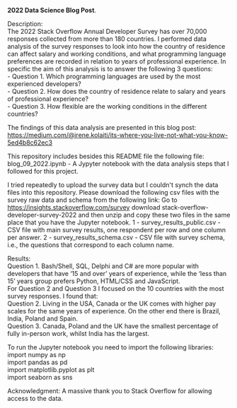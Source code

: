 **2022 Data Science Blog Post**. 
  
Description:  
The 2022 Stack Overflow Annual Developer Survey has over 70,000 responses collected from more than 180 countries. I performed data analysis of the survey responses to look into how the country of residence can affect salary and working conditions, and what programming language preferences are recorded in relation to years of professional experience. In specific the aim of this analysis is to answer the following 3 questions:  
    - Question 1. Which programming languages are used by the most experienced developers?  
    - Question 2. How does the country of residence relate to salary and years of professional experience?  
    - Question 3. How flexible are the working conditions in the different countries?   
    
The findings of this data analysis are presented in this blog post:  
https://medium.com/@irene.kolaiti/its-where-you-live-not-what-you-know-5ed4b8c62ec3
  
This repository includes besides this README file the following file:  
blog_09_2022.ipynb - A Jypyter notebook with the data analysis steps that I followed for this project.  
  
I tried repeatedly to upload the survey data but I couldn't synch the data files into this repository. 
Please download the following csv files with the survey raw data and schema from the following link: 
Go to https://insights.stackoverflow.com/survey download stack-overflow-developer-survey-2022 and then unzip and copy these two files in the same place that you have the Jupyter notebook. 
1 - survey_results_public.csv - CSV file with main survey results, one respondent per row and one column per answer. 
2 - survey_results_schema.csv - CSV file with survey schema, i.e., the questions that correspond to each column name. 

Results:   
Question 1. Bash/Shell, SQL, Delphi and C# are more popular with developers that have ‘15 and over’ years of experience, while the ‘less than 15’ years group prefers Python, HTML/CSS and JavaScript.    
For Question 2 and Question 3 I focused on the 10 countries with the most survey responses. I found that:   
Question 2. Living in the USA, Canada or the UK comes with higher pay scales for the same years of experience. On the other end there is Brazil, India, Poland and Spain.   
Question 3. Canada, Poland and the UK have the smallest percentage of fully in-person work, whilst India has the largest.  
    
To run the Jupyter notebook you need to import the following libraries: 
import numpy as np   
import pandas as pd   
import matplotlib.pyplot as plt   
import seaborn as sns   
    
Acknowledgment: A massive thank you to Stack Overflow for allowing access to the data.
